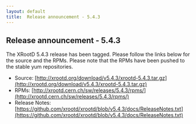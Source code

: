 ```yaml
---
layout: default
title:  Release announcement - 5.4.3
---
```


Release announcement - 5.4.3
-----------------------------

The XRootD 5.4.3 release has been tagged. Please follow the links
below for the source and the RPMs. Please note that the RPMs have been pushed
to the stable yum repositories.

 * Source: [http://xrootd.org/download/v5.4.3/xrootd-5.4.3.tar.gz](http://xrootd.org/download/v5.4.3/xrootd-5.4.3.tar.gz)
 * RPMs: [http://xrootd.cern.ch/sw/releases/5.4.3/rpms/](http://xrootd.cern.ch/sw/releases/5.4.3/rpms/)
 * Release Notes: [https://github.com/xrootd/xrootd/blob/v5.4.3/docs/ReleaseNotes.txt](https://github.com/xrootd/xrootd/blob/v5.4.3/docs/ReleaseNotes.txt)
